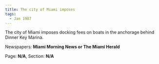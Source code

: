 ```yaml
---  
title: The city of Miami imposes  
tags:  
  - Jan 1987  
---  
```

  
The city of Miami imposes docking fees on boats in the anchorage behind Dinner Key Marina.  
  
Newspapers: **Miami Morning News or The Miami Herald**  
  
Page: **N/A**, Section: **N/A** 
